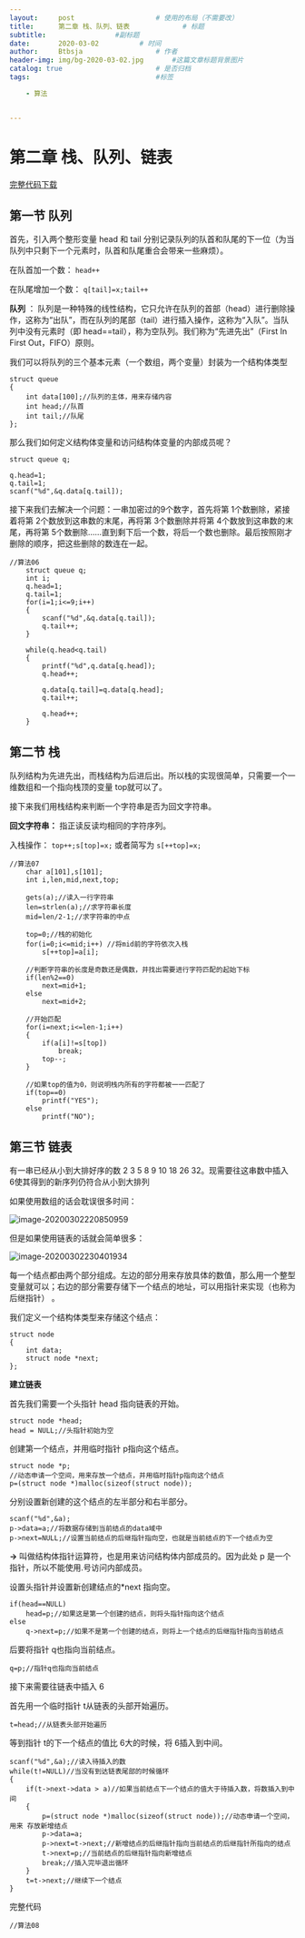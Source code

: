 ```yaml
---
layout:     post   				    # 使用的布局（不需要改）
title:      第二章 栈、队列、链表			    # 标题 
subtitle:                 #副标题
date:       2020-03-02			# 时间
author:     Btbsja					# 作者
header-img: img/bg-2020-03-02.jpg 	    #这篇文章标题背景图片
catalog: true 						# 是否归档
tags:								#标签

    - 算法


---
```

# 第二章 栈、队列、链表

[完整代码下载](https://download.csdn.net/download/Btbsja/12206633)

## 第一节 队列

首先，引入两个整形变量 head 和 tail 分别记录队列的队首和队尾的下一位（为当队列中只剩下一个元素时，队首和队尾重合会带来一些麻烦）。

在队首加一个数： `head++`

在队尾增加一个数： `q[tail]=x;tail++`

**队列** ： 队列是一种特殊的线性结构，它只允许在队列的首部（head）进行删除操作，这称为“出队”，而在队列的尾部（tail）进行插入操作，这称为“入队”。当队列中没有元素时（即 head==tail），称为空队列。我们称为“先进先出”（First In First Out，FIFO）原则。 

我们可以将队列的三个基本元素（一个数组，两个变量）封装为一个结构体类型

```
struct queue 
{     
	int data[100];//队列的主体，用来存储内容     
	int head;//队首     
	int tail;//队尾 
}; 
```

那么我们如何定义结构体变量和访问结构体变量的内部成员呢？

```
struct queue q; 

q.head=1; 
q.tail=1; 
scanf("%d",&q.data[q.tail]); 
```

接下来我们去解决一个问题：一串加密过的9个数字，首先将第 1个数删除，紧接着将第 2个数放到这串数的末尾，再将第 3个数删除并将第 4个数放到这串数的末尾，再将第 5个数删除……直到剩下后一个数，将后一个数也删除。最后按照刚才删除的顺序，把这些删除的数连在一起。

```
//算法06
    struct queue q;
    int i;
    q.head=1;
    q.tail=1;
    for(i=1;i<=9;i++)
    {
        scanf("%d",&q.data[q.tail]);
        q.tail++;
    }
    
    while(q.head<q.tail)
    {
        printf("%d",q.data[q.head]);
        q.head++;
        
        q.data[q.tail]=q.data[q.head];
        q.tail++;
        
        q.head++;
    }
```

## 第二节 栈

队列结构为先进先出，而栈结构为后进后出。所以栈的实现很简单，只需要一个一维数组和一个指向栈顶的变量 top就可以了。

接下来我们用栈结构来判断一个字符串是否为回文字符串。

**回文字符串：** 指正读反读均相同的字符序列。

入栈操作： `top++;s[top]=x;` 或者简写为 `s[++top]=x;` 

```
//算法07
    char a[101],s[101];
    int i,len,mid,next,top;
    
    gets(a);//读入一行字符串
    len=strlen(a);//求字符串长度
    mid=len/2-1;//求字符串的中点
    
    top=0;//栈的初始化
    for(i=0;i<=mid;i++) //将mid前的字符依次入栈
        s[++top]=a[i];
        
    //判断字符串的长度是奇数还是偶数，并找出需要进行字符匹配的起始下标
    if(len%2==0)
        next=mid+1;
    else
        next=mid+2;
        
    //开始匹配
    for(i=next;i<=len-1;i++)
    {
        if(a[i]!=s[top])
            break;
        top--;
    }
    
    //如果top的值为0，则说明栈内所有的字符都被一一匹配了
    if(top==0)
        printf("YES");
    else
        printf("NO");
```

## 第三节 链表

有一串已经从小到大排好序的数 2 3 5 8 9 10 18 26 32。现需要往这串数中插入 6使其得到的新序列仍符合从小到大排列

如果使用数组的话会耽误很多时间：

![image-20200302220850959](https://cdn.jsdelivr.net/gh/btbsja/btbsjaimg@master/img/202003/02/225211-834522.png)

但是如果使用链表的话就会简单很多：

![image-20200302230401934](https://cdn.jsdelivr.net/gh/btbsja/btbsjaimg@master/img/202003/02/230437-976005.png)

每一个结点都由两个部分组成。左边的部分用来存放具体的数值，那么用一个整型变量就可以；右边的部分需要存储下一个结点的地址，可以用指针来实现（也称为后继指针） 。

我们定义一个结构体类型来存储这个结点：

```
struct node 
{     
	int data;     
	struct node *next; 
};
```

**建立链表**

首先我们需要一个头指针 head 指向链表的开始。

```
struct node *head; 
head = NULL;//头指针初始为空 
```

创建第一个结点，并用临时指针 p指向这个结点。 

```
struct node *p; 
//动态申请一个空间，用来存放一个结点，并用临时指针p指向这个结点 
p=(struct node *)malloc(sizeof(struct node));
```

分别设置新创建的这个结点的左半部分和右半部分。 

```
scanf("%d",&a); 
p->data=a;//将数据存储到当前结点的data域中 
p->next=NULL;//设置当前结点的后继指针指向空，也就是当前结点的下一个结点为空 
```

**->** 叫做结构体指针运算符，也是用来访问结构体内部成员的。因为此处 p 是一个指针，所以不能使用.号访问内部成员。 

设置头指针并设置新创建结点的*next 指向空。

```
if(head==NULL)     
	head=p;//如果这是第一个创建的结点，则将头指针指向这个结点 
else      
	q->next=p;//如果不是第一个创建的结点，则将上一个结点的后继指针指向当前结点 
```

后要将指针 q也指向当前结点。

```
q=p;//指针q也指向当前结点 
```

接下来需要往链表中插入 6

首先用一个临时指针 t从链表的头部开始遍历。 

```
t=head;//从链表头部开始遍历
```

等到指针 t的下一个结点的值比 6大的时候，将 6插入到中间。

```
scanf("%d",&a);//读入待插入的数 
while(t!=NULL)//当没有到达链表尾部的时候循环 
{
	if(t->next->data > a)//如果当前结点下一个结点的值大于待插入数，将数插入到中间 
	{
		p=(struct node *)malloc(sizeof(struct node));//动态申请一个空间，用来 存放新增结点
		p->data=a;         
		p->next=t->next;//新增结点的后继指针指向当前结点的后继指针所指向的结点         
		t->next=p;//当前结点的后继指针指向新增结点         
		break;//插入完毕退出循环
	}
	t=t->next;//继续下一个结点 
}
```

完整代码

```
//算法08
```

